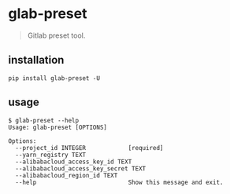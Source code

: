 # glab-preset
> Gitlab preset tool.

## installation
```shell
pip install glab-preset -U
```

## usage
```shell
$ glab-preset --help
Usage: glab-preset [OPTIONS]

Options:
  --project_id INTEGER            [required]
  --yarn_registry TEXT
  --alibabacloud_access_key_id TEXT
  --alibabacloud_access_key_secret TEXT
  --alibabacloud_region_id TEXT
  --help                          Show this message and exit.
```
